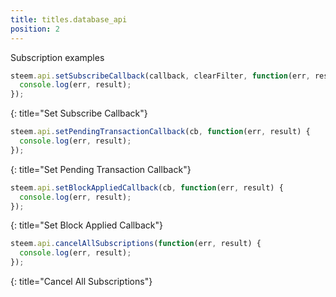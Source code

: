 ```yaml
---
title: titles.database_api
position: 2
---
```


Subscription examples

~~~ javascript
steem.api.setSubscribeCallback(callback, clearFilter, function(err, result) {
  console.log(err, result);
});
~~~
{: title="Set Subscribe Callback"} 

~~~ javascript
steem.api.setPendingTransactionCallback(cb, function(err, result) {
  console.log(err, result);
});
~~~
{: title="Set Pending Transaction Callback"} 

~~~ javascript
steem.api.setBlockAppliedCallback(cb, function(err, result) {
  console.log(err, result);
});
~~~
{: title="Set Block Applied Callback"} 

~~~ javascript
steem.api.cancelAllSubscriptions(function(err, result) {
  console.log(err, result);
});
~~~
{: title="Cancel All Subscriptions"}         
